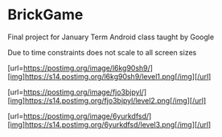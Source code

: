 # BrickGame
<p>Final project for January Term Android class taught by Google </p>
<p>Due to time constraints does not scale to all screen sizes</p>

[url=https://postimg.org/image/l6kg90sh9/][img]https://s14.postimg.org/l6kg90sh9/level1.png[/img][/url]

[url=https://postimg.org/image/fjo3bjpyl/][img]https://s14.postimg.org/fjo3bjpyl/level2.png[/img][/url]

[url=https://postimg.org/image/6yurkdfsd/][img]https://s14.postimg.org/6yurkdfsd/level3.png[/img][/url]


